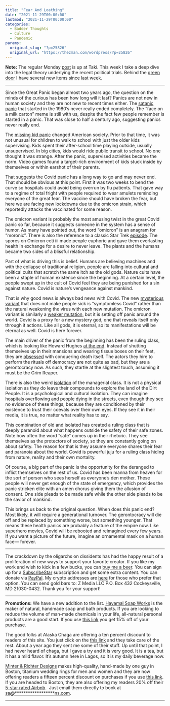 ```yaml
---
title: "Fear And Loathing"
date: "2021-11-29T00:00:00"
lastmod: "2021-11-29T00:00:00"
categories:
  - Badder Thoughts
  - Culture
  - Pandemic
params:
  original_slug: "?p=25826"
  original_url: "https://thezman.com/wordpress/?p=25826"
---
```


**Note:** The regular Monday
<a href="https://www.takimag.com/article/a-new-legal-theory/"
rel="noopener" target="_blank">post</a> is up at Taki. This week I take
a deep dive into the legal theory underlying the recent political
trials. Behind the
<a href="https://www.subscribestar.com/the-z-blog" rel="noopener"
target="_blank">green door</a> I have several new items since last week.

------------------------------------------------------------------------

Since the Great Panic began almost two years ago, the question on the
minds of the curious has been how long will it last? Panics are not new
in human society and they are not new to recent times either. The
<a href="https://en.wikipedia.org/wiki/Satanic_panic" rel="noopener"
target="_blank">satanic panic</a> that started in the 1980’s never
really ended completely. The “face on a milk carton” meme is still with
us, despite the fact few people remember is started in a panic. That was
close to half a century ago, suggesting panics never really end.

The <a href="https://en.wikipedia.org/wiki/Missing-children_milk_carton"
rel="noopener" target="_blank">missing kid panic</a> changed American
society. Prior to that time, it was not unusual for children to walk to
school with just the older kids supervising. Kids spent their
after-school time playing outside, usually unsupervised. In big cities,
kids would ride public transit to school. No one thought it was strange.
After the panic, supervised activities became the norm. Video games
found a target-rich environment of kids stuck inside by themselves or
within earshot of their parents.

That suggests the Covid panic has a long way to go and may never end.
That should be obvious at this point. First it was two weeks to bend the
curve so hospitals could avoid being overrun by flu patients. That gave
way to a regime of total fright with people required to wear amulets
reminding everyone of the great fear. The vaccine should have broken the
fear, but here we are facing new lockdowns due to the omicron strain,
which reportedly attacks the vaccinated for some reason.

The omicron variant is probably the most amusing twist in the great
Covid panic so far, because it suggests someone in the system has a
sense of humor. As many have pointed out, the word “omicron” is an
anagram for “moronic”. There is also the reference to a classic Star
Trek <a
href="https://en.wikipedia.org/wiki/This_Side_of_Paradise_(Star_Trek:_The_Original_Series)"
rel="noopener" target="_blank">episode</a>. The spores on Omicron ceti
iii made people euphoric and gave them everlasting health in exchange
for a desire to never leave. The plants and the humans became two sides
of a blissful relationship.

Part of what is driving this is belief. Humans are believing machines
and with the collapse of traditional religion, people are falling into
cultural and political cults that scratch the same itch as the old gods.
Nature cults have been a staple of human existence since the beginning.
At a certain level, the people swept up in the cult of Covid feel they
are being punished for a sin against nature. Covid is nature’s vengeance
against mankind.

That is why good news is always bad news with Covid. The new <a
href="https://www.bedfordshirelive.co.uk/news/bedfordshire-news/new-symptomless-covid-strain-more-6234566"
rel="noopener" target="_blank">mysterious variant</a> that does not make
people sick is “symptomless Covid” rather than the natural weakening the
virus with each new mutation. The omicron variant is similarly a <a
href="https://www.zerohedge.com/covid-19/omicron-extremely-mild-says-doctor-who-first-discovered-strain-numerous-mutations"
rel="noopener" target="_blank">weaker mutation</a>, but it is setting
off panic around the world. Covid is a proxy for a new mystery god, one
that reveals itself only through it actions. Like all gods, it is
eternal, so its manifestations will be eternal as well. Covid is here
forever.

The main driver of the panic from the beginning has been the ruling
class, which is looking like Howard Hughes <a
href="https://pbs.twimg.com/media/EnOKOUjXcAUwo9L?format=jpg&amp;name=large"
rel="noopener" target="_blank">at the end</a>. Instead of shutting
themselves up in their mansions and wearing tissue boxes on their feet,
they are <a href="https://archive.md/kC4AI" rel="noopener"
target="_blank">obsessed</a> with conquering death itself. The actors
they hire to perform the rituals off democracy are not quite as bad, but
they are a gerontocracy now. As such, they startle at the slightest
touch, assuming it must be the Grim Reaper.

There is also the weird
<a href="https://eugyppius.substack.com/p/ignorant-and-afraid"
rel="noopener" target="_blank">isolation</a> of the managerial class. It
is not a physical isolation as they do leave their compounds to explore
the land of the Dirt People. It is a psychological and cultural
isolation. They can imagine hospitals overflowing and people dying in
the streets, even though they see no evidence of these things, because
they are conditioned by their existence to trust their coevals over
their own eyes. If they see it in their media, it is true, no matter
what reality has to say.

This combination of old and isolated has created a ruling class that is
deeply paranoid about what happens outside the safety of their safe
zones. Note how often the word “safe” comes up in their rhetoric. They
see themselves as the protectors of society, so they are constantly
going on about safety. The reason for that is they assume everyone
shares their fear and paranoia about the world. Covid is powerful juju
for a ruling class hiding from nature, reality and their own mortality.

Of course, a big part of the panic is the opportunity for the deranged
to inflict themselves on the rest of us. Covid has been manna from
heaven for the sort of person who sees herself as everyone’s den mother.
These people will never get enough of the state of emergency, which
provides the panic stricken elite with an amen chorus giving them the
allusion of consent. One side pleads to be made safe while the other
side pleads to be the savior of mankind.

This brings us back to the original question. When does this panic end?
Most likely, it will require a generational turnover. The gerontocracy
will die off and be replaced by something worse, but something younger.
That means these health panics are probably a feature of the empire now.
Like superhero movies, Covid will be rebooted and reimagined every few
years. If you want a picture of the future, imagine an ornamental mask
on a human face— forever.

------------------------------------------------------------------------

The crackdown by the oligarchs on dissidents has had the happy result of
a proliferation of new ways to support your favorite creator. If you
like my work and wish to kick in a few bucks, you can
<a href="https://www.buymeacoffee.com/mujolulu" rel="noopener"
target="_blank">buy me a beer</a>. You can sign up for a
<a href="https://www.subscribestar.com/the-z-blog" rel="noopener"
target="_blank">SubscribeStar</a> subscription and get some extra
content. You can donate via <a
href="https://www.paypal.com/donate/?cmd=_s-xclick&amp;hosted_button_id=UDAS2Q8JYA6CN&amp;source=url"
rel="noopener" target="_blank">PayPal</a>. My crypto addresses are
<a href="https://thezman.com/wordpress/?page_id=22713" rel="noopener"
target="_blank">here</a> for those who prefer that option. You can send
gold bars to: Z Media LLC P.O. Box 432 Cockeysville, MD 21030-0432.
Thank you for your support!

------------------------------------------------------------------------

**Promotions:** We have a new addition to the list.
<a href="https://havamalsoapworks.com/" rel="noopener"
target="_blank">Havamal Soap Works</a> is the maker of natural, handmade
soap and bath products. If you are looking to reduce the volume of
man-made chemicals in your life, all-natural personal products are a
good start. If you use
<a href="https://havamalsoapworks.com/discount/ZMAN" rel="noopener"
target="_blank">this link</a> you get 15% off of your purchase.

The good folks at Alaska Chaga are offering a ten percent discount to
readers of this site. You just click on the
<a href="https://alaskachaga.us/discount/ZMAN" rel="noopener noreferrer"
target="_blank">this link</a> and they take care of the rest. About a
year ago they sent me some of their stuff. Up until that point, I had
never heard of chaga, but I gave a try and it is very good. It is a tea,
but it has a mild flavor. It’s autumn here in Lagos, so it is my daily
beverage now.

<a href="https://www.minterandrichterdesigns.com/"
rel="noreferrer nofollow noopener" target="_blank">Minter &amp; Richter
Designs</a> makes high-quality, hand-made by one guy in Boston, titanium
wedding rings for men and women and they are now offering readers a
fifteen percent discount on purchases if you use
<a href="https://www.minterandrichterdesigns.com/discount/ZMAN"
rel="noreferrer nofollow noopener" target="_blank">this link</a>.
<span class="highlight"><span class="colour"><span class="font"><span class="size">If
you are headed to Boston, they are also offering my readers 20% off
their <a
href="https://www.airbnb.com/users/7988017/listings?user_id=7988017&amp;s=3"
rel="noopener noreferrer" target="_blank">5-star rated Airbnb</a>.  Just
email them directly to book at
<a href="mailto:sa***@*********************ns.com"
data-original-string="mLYXN0qha6/GSXq/yT5T+Q==cb7u9u+AXrc56A4w2xxmCo4H7IyMFOUOgNXhkSC2A5ySJ5NMG+0SHeS06dVHfI4NRPU"><span
class="apbct-email-encoder"
data-original-string="lr/1+/r5MyrmVczEFKfbew==cb7Rx3sUf/XJEWokqbfyDzJfk8AK4QHwTU6tm6+Dp/jGuCrN0RMQzVlb9Tad51rrfWd"
title="This contact has been encoded by Anti-Spam by CleanTalk. Click to decode. To finish the decoding make sure that JavaScript is enabled in your browser.">sa<span
class="apbct-blur">***</span>@<span
class="apbct-blur">*********************</span>ns.com</span></a>.</span></span></span></span>

------------------------------------------------------------------------

